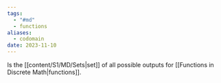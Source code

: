 ```yaml
---
tags:
  - "#md"
  - functions
aliases:
  - codomain
date: 2023-11-10
---
```

Is the [[content/S1/MD/Sets|set]] of all possible outputs for [[Functions in Discrete Math|functions]].